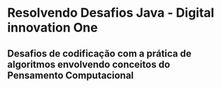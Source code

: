# Resolvendo Desafios Java - Digital innovation One
## Desafios de codificação com a prática de algoritmos envolvendo conceitos do Pensamento Computacional
